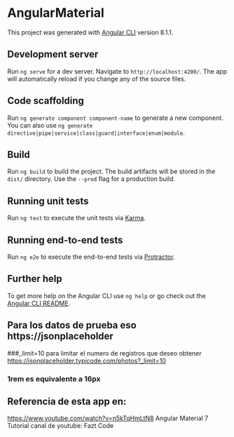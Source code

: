 # AngularMaterial

This project was generated with [Angular CLI](https://github.com/angular/angular-cli) version 8.1.1.

## Development server

Run `ng serve` for a dev server. Navigate to `http://localhost:4200/`. The app will automatically reload if you change any of the source files.

## Code scaffolding

Run `ng generate component component-name` to generate a new component. You can also use `ng generate directive|pipe|service|class|guard|interface|enum|module`.

## Build

Run `ng build` to build the project. The build artifacts will be stored in the `dist/` directory. Use the `--prod` flag for a production build.

## Running unit tests

Run `ng test` to execute the unit tests via [Karma](https://karma-runner.github.io).

## Running end-to-end tests

Run `ng e2e` to execute the end-to-end tests via [Protractor](http://www.protractortest.org/).

## Further help

To get more help on the Angular CLI use `ng help` or go check out the [Angular CLI README](https://github.com/angular/angular-cli/blob/master/README.md).

## Para los datos de prueba eso https://jsonplaceholder

###\_limit=10 para limitar el numero de registros que deseo obtener
https://jsonplaceholder.typicode.com/photos?_limit=10

### 1rem es equivalente a 16px

## Referencia de esta app en:
https://www.youtube.com/watch?v=n5kTqHmLtN8
Angular Material 7 Tutorial
canal de youtube: Fazt Code

